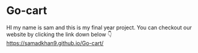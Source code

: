 # Go-cart
HI my name is sam and this is my final year project.
You can checkout our website by clicking the link down below 👇
https://samadkhan9.github.io/Go-cart/

